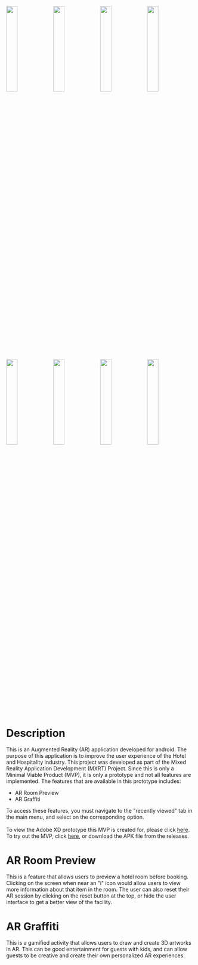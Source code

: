 <img src="https://github.com/tingjs05/MXRT-Assignment-2-Development-AR-App/assets/105273734/6ba8dfdd-c3a7-4aff-84f7-4c23559aa5f2" width="24.25%"/>
<img src="https://github.com/tingjs05/MXRT-Assignment-2-Development-AR-App/assets/105273734/918f5a9f-6a66-4352-8006-7d8fe44794a8" width="24.25%"/>
<img src="https://github.com/tingjs05/MXRT-Assignment-2-Development-AR-App/assets/105273734/ef3930bf-4944-4e48-8052-98fbf3b47bc9" width="24.25%"/>
<img src="https://github.com/tingjs05/MXRT-Assignment-2-Development-AR-App/assets/105273734/195bcf6c-23ea-4d6a-8be8-a4ec2c573886" width="24.25%"/>
<img src="https://github.com/tingjs05/MXRT-Assignment-2-Development-AR-App/assets/105273734/5273049e-bd85-46e9-874d-35ededa26aa7" width="24.25%"/>
<img src="https://github.com/tingjs05/MXRT-Assignment-2-Development-AR-App/assets/105273734/28005bb5-7f2b-4612-a1a2-5c871967c813" width="24.25%"/>
<img src="https://github.com/tingjs05/MXRT-Assignment-2-Development-AR-App/assets/105273734/6dcbe8da-aa0a-46bb-9a68-b7bf24ce8834" width="24.25%"/>
<img src="https://github.com/tingjs05/MXRT-Assignment-2-Development-AR-App/assets/105273734/cec4f0f7-8379-4cff-845d-b7882b06a0c6" width="24.25%"/>

# Description
This is an Augmented Reality (AR) application developed for android. The purpose of this application is to improve the user experience of the Hotel and Hospitality industry. This project was developed as part of the Mixed Reality Application Development (MXRT) Project. Since this is only a Minimal Viable Product (MVP), it is only a prototype and not all features are implemented. The features that are available in this prototype includes:
- AR Room Preview
- AR Graffiti

To access these features, you must navigate to the "recently viewed" tab in the main menu, and select on the corresponding option. 
<br><br>
To view the Adobe XD prototype this MVP is created for, please click [here](https://xd.adobe.com/view/89899465-f0cd-44dd-a2e3-c6a65dec053b-dcda/). 
<br>
To try out the MVP, click [here](), or download the APK file from the releases. 

# AR Room Preview
This is a feature that allows users to preview a hotel room before booking. Clicking on the screen when near an "i" icon would allow users to view more information about that item in the room. The user can also reset their AR session by clicking on the reset button at the top, or hide the user interface to get a better view of the facility. 

# AR Graffiti
This is a gamified activity that allows users to draw and create 3D artworks in AR. This can be good entertainment for guests with kids, and can allow guests to be creative and create their own personalized AR experiences. 
